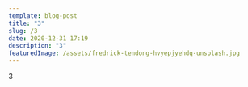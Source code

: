 ```yaml
---
template: blog-post
title: "3"
slug: /3
date: 2020-12-31 17:19
description: "3"
featuredImage: /assets/fredrick-tendong-hvyepjyehdq-unsplash.jpg
---
```

3